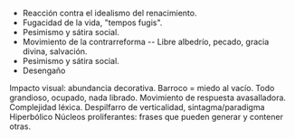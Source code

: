 - Reacción contra el idealismo del renacimiento.
- Fugacidad de la vida, "tempos fugis".
- Pesimismo y sátira social.
- Movimiento de la contrarreforma -- Libre albedrío, pecado, gracia divina, salvación.
- Pesimismo y sátira social.
- Desengaño

Impacto visual: abundancia decorativa.
Barroco = miedo al vacío.
Todo grandioso, ocupado, nada librado.
Movimiento de respuesta avasalladora.
Complejidad léxica.
Despilfarro de verticalidad, sintagma/paradigma
Hiperbólico
Núcleos proliferantes: frases que pueden generar y contener otras.
